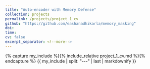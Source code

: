 ```yaml
---
title: "Auto-encoder with Memory Defense"
collection: projects
permalink: /projects/project_1_cv
github: "https://github.com/eashanadhikarla/memory_masking"
doi:
time:
cv: false
excerpt_separator: <!--more-->
---
```


{% capture my_include %}{% include_relative project_1_cv.md %}{% endcapture %}
{{ my_include | split: "---" | last | markdownify }}

<!--more-->
